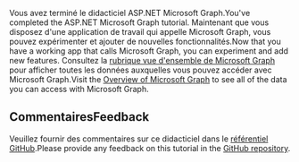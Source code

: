 <!-- markdownlint-disable MD002 MD041 -->

<span data-ttu-id="a74b6-101">Vous avez terminé le didacticiel ASP.NET Microsoft Graph.</span><span class="sxs-lookup"><span data-stu-id="a74b6-101">You've completed the ASP.NET Microsoft Graph tutorial.</span></span> <span data-ttu-id="a74b6-102">Maintenant que vous disposez d'une application de travail qui appelle Microsoft Graph, vous pouvez expérimenter et ajouter de nouvelles fonctionnalités.</span><span class="sxs-lookup"><span data-stu-id="a74b6-102">Now that you have a working app that calls Microsoft Graph, you can experiment and add new features.</span></span> <span data-ttu-id="a74b6-103">Consultez la [rubrique vue d'ensemble de Microsoft Graph](/graph/overview) pour afficher toutes les données auxquelles vous pouvez accéder avec Microsoft Graph.</span><span class="sxs-lookup"><span data-stu-id="a74b6-103">Visit the [Overview of Microsoft Graph](/graph/overview) to see all of the data you can access with Microsoft Graph.</span></span>

## <a name="feedback"></a><span data-ttu-id="a74b6-104">Commentaires</span><span class="sxs-lookup"><span data-stu-id="a74b6-104">Feedback</span></span>

<span data-ttu-id="a74b6-105">Veuillez fournir des commentaires sur ce didacticiel dans le [référentiel GitHub](https://github.com/microsoftgraph/msgraph-training-aspnetmvcapp).</span><span class="sxs-lookup"><span data-stu-id="a74b6-105">Please provide any feedback on this tutorial in the [GitHub repository](https://github.com/microsoftgraph/msgraph-training-aspnetmvcapp).</span></span>